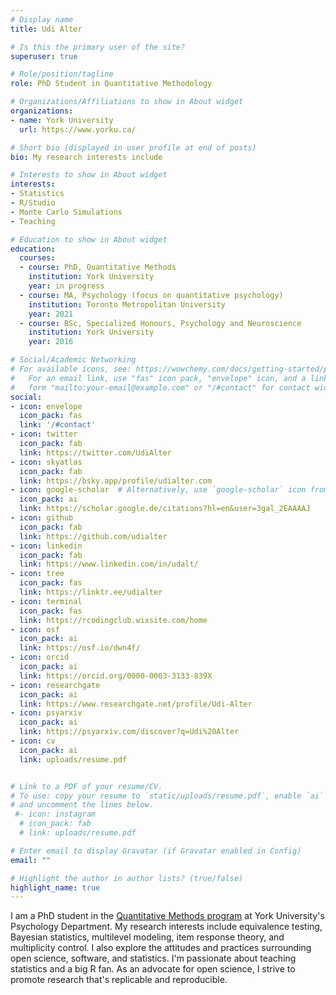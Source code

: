 ```yaml
---
# Display name
title: Udi Alter

# Is this the primary user of the site?
superuser: true

# Role/position/tagline
role: PhD Student in Quantitative Methodology

# Organizations/Affiliations to show in About widget
organizations:
- name: York University
  url: https://www.yorku.ca/

# Short bio (displayed in user profile at end of posts)
bio: My research interests include 

# Interests to show in About widget
interests:
- Statistics
- R/Studio
- Monte Carlo Simulations
- Teaching

# Education to show in About widget
education:
  courses:
  - course: PhD, Quantitative Methods
    institution: York University
    year: in progress
  - course: MA, Psychology (focus on quantitative psychology)
    institution: Toronto Metropolitan University
    year: 2021
  - course: BSc, Specialized Honours, Psychology and Neuroscience 
    institution: York University
    year: 2016

# Social/Academic Networking
# For available icons, see: https://wowchemy.com/docs/getting-started/page-builder/#icons
#   For an email link, use "fas" icon pack, "envelope" icon, and a link in the
#   form "mailto:your-email@example.com" or "/#contact" for contact widget.
social:
- icon: envelope
  icon_pack: fas
  link: '/#contact'
- icon: twitter
  icon_pack: fab
  link: https://twitter.com/UdiAlter
- icon: skyatlas
  icon_pack: fab
  link: https://bsky.app/profile/udialter.com
- icon: google-scholar  # Alternatively, use `google-scholar` icon from `ai` icon pack
  icon_pack: ai
  link: https://scholar.google.de/citations?hl=en&user=3gal_2EAAAAJ
- icon: github
  icon_pack: fab
  link: https://github.com/udialter
- icon: linkedin
  icon_pack: fab
  link: https://www.linkedin.com/in/udalt/
- icon: tree
  icon_pack: fas
  link: https://linktr.ee/udialter
- icon: terminal
  icon_pack: fas
  link: https://rcodingclub.wixsite.com/home
- icon: osf
  icon_pack: ai
  link: https://osf.io/dwn4f/
- icon: orcid
  icon_pack: ai
  link: https://orcid.org/0000-0003-3133-839X
- icon: researchgate
  icon_pack: ai
  link: https://www.researchgate.net/profile/Udi-Alter
- icon: psyarxiv
  icon_pack: ai
  link: https://psyarxiv.com/discover?q=Udi%20Alter
- icon: cv
  icon_pack: ai
  link: uploads/resume.pdf


# Link to a PDF of your resume/CV.
# To use: copy your resume to `static/uploads/resume.pdf`, enable `ai` icons in `params.toml`, 
# and uncomment the lines below.
 #- icon: instagram
  # icon_pack: fab
  # link: uploads/resume.pdf

# Enter email to display Gravatar (if Gravatar enabled in Config)
email: ""

# Highlight the author in author lists? (true/false)
highlight_name: true
---
```


I am a PhD student in the [Quantitative Methods program](https://qm.info.yorku.ca/) at York University's Psychology Department. My research interests include equivalence testing, Bayesian statistics, multilevel modeling, item response theory, and multiplicity control. I also explore the attitudes and practices surrounding open science, software, and statistics. I'm passionate about teaching statistics and a big R fan. As an advocate for open science, I strive to promote research that's replicable and reproducible.

